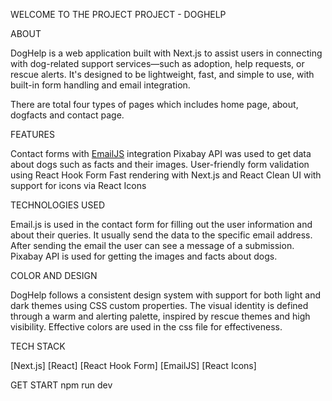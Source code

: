 WELCOME TO THE PROJECT 
PROJECT - DOGHELP 

ABOUT 

DogHelp is a web application built with Next.js to assist users in connecting with dog-related support services—such as adoption, help requests, or rescue alerts. It's designed to be lightweight, fast, and simple to use, with built-in form handling and email integration.

There are total four types of pages which includes home page, about, dogfacts and contact page.

FEATURES 

Contact forms with [EmailJS](https://www.emailjs.com/) integration
Pixabay API was used to get data about dogs such as facts and their images.
User-friendly form validation using React Hook Form
Fast rendering with Next.js and React
Clean UI with support for icons via React Icons 

TECHNOLOGIES USED 

Email.js is used in the contact form for filling out the user information and about their queries.
It usually send the data to the specific email address.
After sending the email the user can see a message of a submission.
Pixabay API is used for getting the images and facts about dogs.

COLOR AND DESIGN  

DogHelp follows a consistent design system with support for both light and dark themes using CSS custom properties. The visual identity is defined through a warm and alerting palette, inspired by rescue themes and high visibility.
Effective colors are used in the css file for effectiveness.

TECH STACK 

[Next.js]
[React]
[React Hook Form]
[EmailJS]
[React Icons]

GET START
npm run dev 
